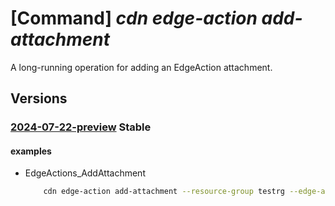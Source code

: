 # [Command] _cdn edge-action add-attachment_

A long-running operation for adding an EdgeAction attachment.

## Versions

### [2024-07-22-preview](/Resources/mgmt-plane/L3N1YnNjcmlwdGlvbnMve30vcmVzb3VyY2Vncm91cHMve30vcHJvdmlkZXJzL21pY3Jvc29mdC5jZG4vZWRnZWFjdGlvbnMve30vYWRkYXR0YWNobWVudA==/2024-07-22-preview.xml) **Stable**

<!-- mgmt-plane /subscriptions/{}/resourcegroups/{}/providers/microsoft.cdn/edgeactions/{}/addattachment 2024-07-22-preview -->

#### examples

- EdgeActions_AddAttachment
    ```bash
        cdn edge-action add-attachment --resource-group testrg --edge-action-name edgeAction1 --attached-resource-id /subscriptions/sub1/resourceGroups/rs1/providers/Microsoft.Cdn/Profiles/myProfile/afdEndpoints/ep1/routes/route1
    ```

